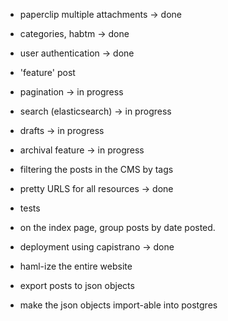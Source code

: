 + paperclip multiple attachments -> done
+ categories, habtm -> done
+ user authentication -> done
+ 'feature' post
+ pagination -> in progress
+ search (elasticsearch) -> in progress
+ drafts -> in progress
+ archival feature -> in progress
+ filtering the posts in the CMS by tags
+ pretty URLS for all resources -> done
+ tests

+ on the index page, group posts by date posted.

+ deployment using capistrano -> done

+ haml-ize the entire website
+ export posts to json objects
+ make the json objects import-able into postgres
